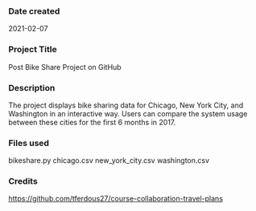 ### Date created
2021-02-07

### Project Title
Post Bike Share Project on GitHub

### Description
The project displays bike sharing data for Chicago, New York City, and
Washington in an interactive way. Users can compare the system usage between
these cities for the first 6 months in 2017.

### Files used
bikeshare.py
chicago.csv
new_york_city.csv
washington.csv

### Credits
https://github.com/tferdous27/course-collaboration-travel-plans
